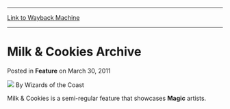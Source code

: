 
---
[Link to Wayback Machine](https://web.archive.org/web/20220121033641/https://magic.wizards.com/en/articles/archive/feature/milk-cookies-archive-2011-03-30)

[_metadata_:author]:- "Wizards of the Coast"
[_metadata_:description]:- "Milk & Cookies is a semi-regular feature that showcases Magic artists."
[_metadata_:generator]:- "Drupal 7 (http://drupal.org)"
[_metadata_:node]:- "595846"
[_metadata_:publish_date]:- "2011-03-30"
[_metadata_:source]:- "div-main-content"
[_metadata_:title]:- "Milk & Cookies Archive"
[_metadata_:wayback_capture_timestamp]:- "2022-01-21 03:36:41"
[_metadata_:wayback_raw_url]:- "https://web.archive.org/web/20220121033641id_/https://magic.wizards.com/en/articles/archive/feature/milk-cookies-archive-2011-03-30"
[_metadata_:wayback_url]:- "https://magic.wizards.com/en/articles/archive/feature/milk-cookies-archive-2011-03-30"
---


Milk & Cookies Archive
======================



 Posted in **Feature**
 on March 30, 2011 






![](https://media.magic.wizards.com/styles/auth_small/public/images/person/wizards_author.jpg)
By Wizards of the Coast












Milk & Cookies is a semi-regular feature that showcases **Magic** artists.









